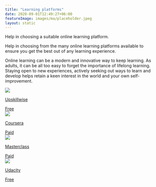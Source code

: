 ```yaml
---
title: "Learning platforms"
date: 2020-09-01T12:49:27+06:00
featureImage: images/ma/placeholder.jpeg
layout: static
---
```


Help in choosing a suitable online learning platform.

Help in choosing from the many online learning platforms available to ensure you get the best out of any learning experience.

Online learning can be a modern and innovative way to keep learning. As adults, it can be all too easy to forget the importance of lifelong learning. Staying open to new experiences, actively seeking out ways to learn and develop helps retain a keen interest in the world and your own self-improvement.

<a class="ma-link" href="https://upskillwise.com/online-learning-platforms/"><div class="ma-card ma-card-Learning"><div class="ma-icon"><img src ="/images/icon-check.png"/></div><div class="ma-name"><p>Upskillwise</p></div><div class="ma-paid-text"><span>Free</span></div></div></a><a class="ma-link" href="https://www.coursera.org/"><div class="ma-card ma-card-Learning"><div class="ma-icon"><img src ="/images/icon-pound.png"/></div><div class="ma-name"><p>Coursera</p></div><div class="ma-paid-text"><span>Paid</span></div></div></a><a class="ma-link" href="https://www.masterclass.com/"><div class="ma-card ma-card-Learning"><div class="ma-icon"><img src ="/images/icon-pound.png"/></div><div class="ma-name"><p>Masterclass</p></div><div class="ma-paid-text"><span>Paid</span></div></div></a><a class="ma-link" href="https://www.udacity.com/"><div class="ma-card ma-card-Learning"><div class="ma-icon"><img src ="/images/icon-check.png"/></div><div class="ma-name"><p>Udacity</p></div><div class="ma-paid-text"><span>Free</span></div></div></a>  

<br/><br/>






